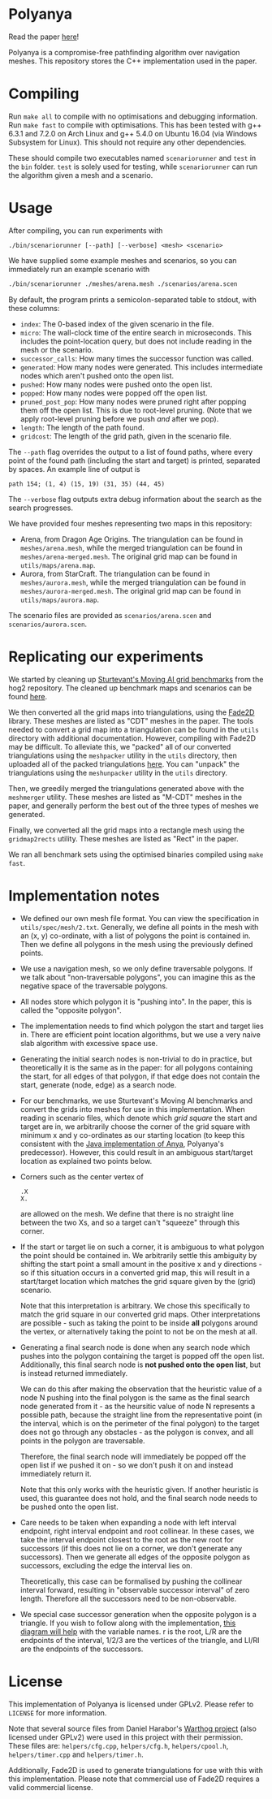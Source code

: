 # Polyanya

Read the paper [here](http://www.ijcai.org/proceedings/2017/0070.pdf)!

Polyanya is a compromise-free pathfinding algorithm over navigation meshes.
This repository stores the C++ implementation used in the paper.


# Compiling

Run `make all` to compile with no optimisations and debugging information.
Run `make fast` to compile with optimisations. This has been tested with g++
6.3.1 and 7.2.0 on Arch Linux and g++ 5.4.0 on Ubuntu 16.04 (via Windows
Subsystem for Linux). This should not require any other dependencies.

These should compile two executables named `scenariorunner` and `test` in
the `bin` folder. `test` is solely used for testing, while `scenariorunner`
can run the algorithm given a mesh and a scenario.


# Usage

After compiling, you can run experiments with

```
./bin/scenariorunner [--path] [--verbose] <mesh> <scenario>
```

We have supplied some example meshes and scenarios, so you can immediately
run an example scenario with

```bash
./bin/scenariorunner ./meshes/arena.mesh ./scenarios/arena.scen
```


By default, the program prints a semicolon-separated table to stdout, with
these columns:

- `index`: The 0-based index of the given scenario in the file.
- `micro`: The wall-clock time of the entire search in microseconds.
  This includes the point-location query, but does not include reading in the
  mesh or the scenario.
- `successor_calls`: How many times the successor function was called.
- `generated`: How many nodes were generated. This includes intermediate nodes
  which aren't pushed onto the open list.
- `pushed`: How many nodes were pushed onto the open list.
- `popped`: How many nodes were popped off the open list.
- `pruned_post_pop`: How many nodes were pruned right after popping them off
  the open list. This is due to root-level pruning. (Note that we apply
  root-level pruning before we push *and* after we pop).
- `length`: The length of the path found.
- `gridcost`: The length of the grid path, given in the scenario file.

The `--path` flag overrides the output to a list of found paths, where every
point of the found path (including the start and target) is printed,
separated by spaces. An example line of output is
```
path 154; (1, 4) (15, 19) (31, 35) (44, 45)
```

The `--verbose` flag outputs extra debug information about the search as
the search progresses.

We have provided four meshes representing two maps in this repository:

- Arena, from Dragon Age Origins. The triangulation can be found in
  `meshes/arena.mesh`, while the merged triangulation can be found in
  `meshes/arena-merged.mesh`. The original grid map can be found in
  `utils/maps/arena.map`.
- Aurora, from StarCraft. The triangulation can be found in
  `meshes/aurora.mesh`, while the merged triangulation can be found in
  `meshes/aurora-merged.mesh`. The original grid map can be found in
  `utils/maps/aurora.map`.

The scenario files are provided as `scenarios/arena.scen` and
`scenarios/aurora.scen`.


# Replicating our experiments

We started by cleaning up
[Sturtevant's Moving AI grid benchmarks](http://movingai.com/benchmarks/)
from the hog2 repository.
The cleaned up benchmark maps and scenarios can be found
[here](https://bitbucket.org/mlcui1/movingai-benchmarks).

We then converted all the grid maps into triangulations, using the
[Fade2D](http://www.geom.at/fade2d/html/)
library. These meshes are listed as "CDT" meshes in the paper. 
The tools needed to convert a grid map into a triangulation can be
found in the `utils` directory with additional documentation. However,
compiling with Fade2D may be difficult. To alleviate this, we "packed" all
of our converted triangulations using the `meshpacker` utility in the `utils`
directory, then uploaded all of the packed triangulations
[here](https://bitbucket.org/mlcui1/polyanya-triangulations-packed/).
You can "unpack" the triangulations using the `meshunpacker` utility in the
`utils` directory.

Then, we greedily merged the triangulations generated above with the
`meshmerger` utility. These meshes are listed as "M-CDT" meshes in the paper,
and generally perform the best out of the three types of meshes we generated.

Finally, we converted all the grid maps into a rectangle mesh using the
`gridmap2rects` utility. These meshes are listed as "Rect" in the paper.

We ran all benchmark sets using the optimised binaries compiled using
`make fast`.


# Implementation notes

- We defined our own mesh file format. You can view the specification in
  `utils/spec/mesh/2.txt`. Generally, we define all points in the mesh with an
  (x, y) co-ordinate, with a list of polygons the point is contained in. Then
  we define all polygons in the mesh using the previously defined points.

- We use a navigation mesh, so we only define traversable polygons. If we talk
  about "non-traversable polygons", you can imagine this as the negative space
  of the traversable polygons.

- All nodes store which polygon it is "pushing into". In the paper, this is
  called the "opposite polygon".

- The implementation needs to find which polygon the start and target lies in.
  There are efficient point location algorithms, but we use a very naive slab
  algorithm with excessive space use.

- Generating the initial search nodes is non-trivial to do in practice, but
  theoretically it is the same as in the paper: for all polygons containing
  the start, for all edges of that polygon, if that edge does not contain the
  start, generate (node, edge) as a search node.

- For our benchmarks, we use Sturtevant's Moving AI benchmarks and convert the
  grids into meshes for use in this implementation.
  When reading in scenario files, which denote which *grid square* the start
  and target are in, we arbitrarily choose the corner of the grid square with
  minimum x and y co-ordinates as our starting location (to keep this
  consistent with the
  [Java implementation of Anya](http://bitbucket.org/dharabor/pathfinding),
  Polyanya's predecessor). However, this could result in an ambiguous
  start/target location as explained two points below.

- Corners such as the center vertex of

  `.X`  
  `X.`

  are allowed on the mesh. We define that there is no straight line between
  the two Xs, and so a target can't "squeeze" through this corner.

- If the start or target lie on such a corner, it is ambiguous to what polygon
  the point should be contained in. We arbitrarily settle this
  ambiguity by shifting the start point a small amount in the positive x and
  y directions - so if this situation occurs in a converted grid map, this
  will result in a start/target location which matches the grid square given
  by the (grid) scenario.

  Note that this interpretation is arbitrary. We chose this specifically
  to match the grid square in our converted grid maps. Other interpretations
  are possible - such as taking the point to be inside **all** polygons around
  the vertex, or alternatively taking the point to not be on the mesh at all.

- Generating a final search node is done when any search node which pushes
  into the polygon containing the target is popped off the open list.
  Additionally, this final search node is **not pushed onto the open list**,
  but is instead returned immediately.

  We can do this after making the observation that the heuristic value of a
  node N pushing into the final polygon is the same as the final search node
  generated from it - as the heursitic value of node N represents a possible
  path, because the straight line from the representative point (in the
  interval, which is on the perimeter of the final polygon) to the target
  does not go through any obstacles - as the polygon is convex, and all points
  in the polygon are traversable.

  Therefore, the final search node will immediately be popped off the open
  list if we pushed it on - so we don't push it on and instead immediately
  return it.

  Note that this only works with the heuristic given. If another heuristic
  is used, this guarantee does not hold, and the final search node needs to
  be pushed onto the open list.

- Care needs to be taken when expanding a node with left interval endpoint,
  right interval endpoint and root collinear. In these cases, we take the
  interval endpoint closest to the root as the new root for successors (if this
  does not lie on a corner, we don't generate any successors). Then we generate
  all edges of the opposite polygon as successors, excluding the edge the
  interval lies on.

  Theoretically, this case can be formalised by pushing the collinear interval
  forward, resulting in "observable successor interval" of zero length.
  Therefore all the successors need to be non-observable.

- We special case successor generation when the opposite polygon is a triangle.
  If you wish to follow along with the implementation,
  [this diagram will help](https://i.imgur.com/1mIzQIY.jpg) with the variable
  names. r is the root, L/R are the endpoints of the interval, 1/2/3 are
  the vertices of the triangle, and LI/RI are the endpoints of the successors.


# License

This implementation of Polyanya is licensed under GPLv2. Please refer to
`LICENSE` for more information.

Note that several source files from Daniel Harabor's
[Warthog project](https://bitbucket.org/dharabor/pathfinding)
(also licensed under GPLv2) were used in this project with their permission.
These files are:
`helpers/cfg.cpp`, `helpers/cfg.h`, `helpers/cpool.h`, `helpers/timer.cpp` and
`helpers/timer.h`.

Additionally, Fade2D is used to generate triangulations for use with this
with this implementation. Please note that commercial use of Fade2D requires
a valid commercial license.
